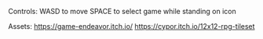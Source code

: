 Controls:
WASD to move
SPACE to select game while standing on icon

Assets:
https://game-endeavor.itch.io/
https://cypor.itch.io/12x12-rpg-tileset
